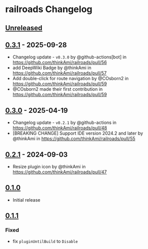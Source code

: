 <!-- Keep a Changelog guide -> https://keepachangelog.com -->

# railroads Changelog

## [Unreleased]

## [0.3.1] - 2025-09-28

- Changelog update - `v0.3.0` by @github-actions[bot] in https://github.com/thinkAmi/railroads/pull/56
- add DeepWiki Badge by @thinkAmi in https://github.com/thinkAmi/railroads/pull/57
- Add double-click for route navigation by @COsborn2 in https://github.com/thinkAmi/railroads/pull/59
- @COsborn2 made their first contribution in https://github.com/thinkAmi/railroads/pull/59

## [0.3.0] - 2025-04-19

- Changelog update - `v0.2.1` by @github-actions in https://github.com/thinkAmi/railroads/pull/48
- [BREAKING CHANGE] Support IDE version 2024.2 and later by @thinkAmi in https://github.com/thinkAmi/railroads/pull/55

## [0.2.1] - 2024-09-03

- Resize plugin icon by @thinkAmi in https://github.com/thinkAmi/railroads/pull/47

## [0.1.0]

- Initial release

## [0.1.1]

### Fixed

- fix `pluginUntilBuild` to `Disable`

[Unreleased]: https://github.com/thinkAmi/railroads/compare/v0.3.1...HEAD
[0.3.1]: https://github.com/thinkAmi/railroads/compare/v0.3.0...v0.3.1
[0.3.0]: https://github.com/thinkAmi/railroads/compare/v0.2.1...v0.3.0
[0.2.1]: https://github.com/thinkAmi/railroads/compare/v0.1.0...v0.2.1
[0.1.1]: https://github.com/thinkAmi/railroads/commits/v0.1.1
[0.1.0]: https://github.com/thinkAmi/railroads/compare/v0.1.1...v0.1.0
